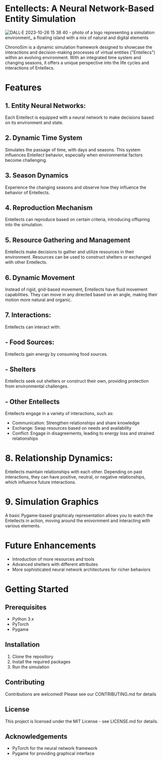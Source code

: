 # Entellects: A Neural Network-Based Entity Simulation

![DALL·E 2023-10-26 15 38 40 - photo of a logo representing a simulation environment_ a floating island with a mix of natural and digital elements](https://github.com/WarmMilkCodes/ChronoSim/assets/87686876/8c1cb444-3a92-4e9a-ac8a-04e7bae77b38)


ChronoSim is a dynamic simulation framework designed to showcase the interactions and decision-making processes of virtual entities ("Entellecs") within an evolving environment. With an integrated time system and changing seasons, it offers a unique perspective into the life cycles and interactions of Entellecs.

# Features
## 1. Entity Neural Networks:
Each Entellect is equipped with a neural network to make decisions based on its environment and state.
## 2. Dynamic Time System
Simulates the passage of time, with days and seasons. This system influences Entellect behavior, especially when environmental factors become challenging.
## 3. Season Dynamics
Experience the changing seasons and observe how they influence the behavior of Entellects.
## 4. Reproduction Mechanism
Entellects can reproduce based on certain criteria, introducing offspring into the simulation.
## 5. Resource Gathering and Management
Entellects make decisions to gather and utilize resources in their environment. Resources can be used to construct shelters or exchanged with other Entellects.
## 6. Dynamic Movement
Instead of rigid, grid-based movement, Entellects have fluid movement capabilities. They can move in any directed based on an angle, making their motion more natural and organic.
## 7. Interactions:
Entellects can interact with:
## - Food Sources:
Entellects gain energy by consuming food sources.
## - Shelters
Entellects seek out shelters or construct their own, providing protection from environmental challenges.
## - Other Entellects
Entellects engage in a variety of interactions, such as:
- Communication: Strengthen relationships and share knowledge
- Exchange: Swap resources based on needs and availability
- Conflict: Engage in disagreements, leading to energy loss and strained relationships
# 8. Relationship Dynamics:
Entellects maintain relationships with each other. Depending on past interactions, they can have positive, neutral, or negative relationships, which influence future interactions.
# 9. Simulation Graphics
A basic Pygame-based graphicaly representation allows you to watch the Entellects in action, moving around the enivornment and interacting with various elements.



# Future Enhancements
- Introduction of more resources and tools
- Advanced shelters with different attributes
- More sophisticated neural network architectures for richer behaviors
 
# Getting Started
## Prerequisites
- Python 3.x
- PyTorch
- Pygame

## Installation
1. Clone the repository
2. Install the required packages
3. Run the simulation

## Contributing
Contributions are welcomed! Please see our CONTRIBUTING.md for details

## License
This project is licensed under the MIT License - see LICENSE.md for details.

## Acknowledgements
- PyTorch for the neural network framework
- Pygame for providing graphical interface
